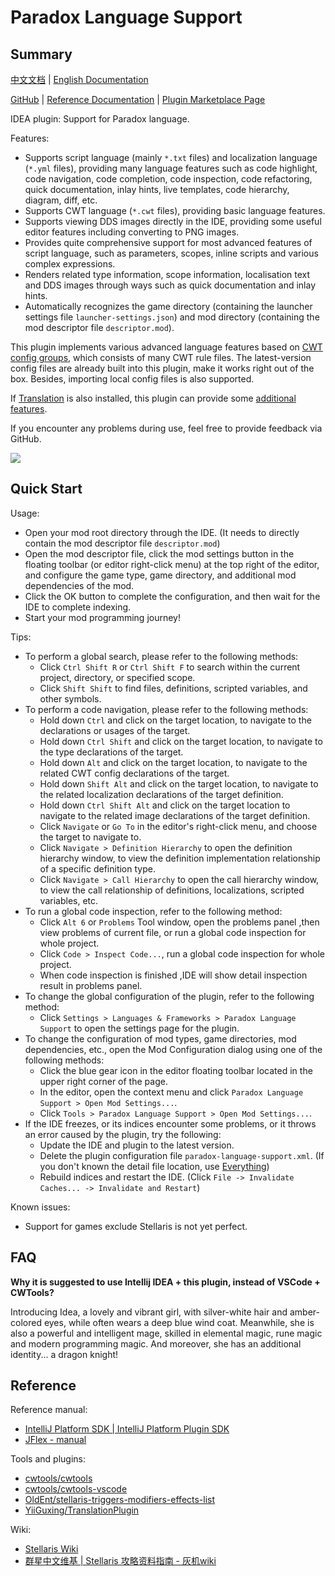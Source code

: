 # Paradox Language Support

## Summary

[中文文档](README.md) | [English Documentation](README_en.md)

[GitHub](https://github.com/DragonKnightOfBreeze/Paradox-Language-Support) |
[Reference Documentation](https://windea.icu/Paradox-Language-Support) |
[Plugin Marketplace Page](https://plugins.jetbrains.com/plugin/16825-paradox-language-support)

IDEA plugin: Support for Paradox language.

Features:

* Supports script language (mainly `*.txt` files) and localization language (`*.yml` files),
  providing many language features such as code highlight, code navigation, code completion, code inspection, code refactoring, quick documentation, inlay hints, live templates, code hierarchy, diagram, diff, etc.
* Supports CWT language (`*.cwt` files), providing basic language features.
* Supports viewing DDS images directly in the IDE, providing some useful editor features including converting to PNG images.
* Provides quite comprehensive support for most advanced features of script language, such as parameters, scopes, inline scripts and various complex expressions.
* Renders related type information, scope information, localisation text and DDS images through ways such as quick documentation and inlay hints.
* Automatically recognizes the game directory (containing the launcher settings file `launcher-settings.json`) and mod directory (containing the mod descriptor file `descriptor.mod`).

This plugin implements various advanced language features based on [CWT config groups](https://windea.icu/Paradox-Language-Support/#/en/core-features.md#cwt-config-group), which consists of many CWT rule files.
The latest-version config files are already built into this plugin, make it works right out of the box.
Besides, importing local config files is also supported.

If [Translation](https://github.com/YiiGuxing/TranslationPlugin) is also installed, this plugin can provide some [additional features](https://windea.icu/Paradox-Language-Support/#/zh/plugin-integration.md).

If you encounter any problems during use, feel free to provide feedback via GitHub.

![](https://windea.icu/Paradox-Language-Support/assets/images/preview_1_en.png)

## Quick Start

Usage:

* Open your mod root directory through the IDE. (It needs to directly contain the mod descriptor file `descriptor.mod`)
* Open the mod descriptor file, click the mod settings button in the floating toolbar (or editor right-click menu) at the top right of the editor, and configure the game type, game directory, and additional mod dependencies of the mod.
* Click the OK button to complete the configuration, and then wait for the IDE to complete indexing.
* Start your mod programming journey!

Tips:

* To perform a global search, please refer to the following methods:
  * Click `Ctrl Shift R` or `Ctrl Shift F` to search within the current project, directory, or specified scope.
  * Click `Shift Shift` to find files, definitions, scripted variables, and other symbols.
* To perform a code navigation, please refer to the following methods:
  * Hold down `Ctrl` and click on the target location, to navigate to the declarations or usages of the target.
  * Hold down `Ctrl Shift` and click on the target location, to navigate to the type declarations of the target.
  * Hold down `Alt` and click on the target location, to navigate to the related CWT config declarations of the target.
  * Hold down `Shift Alt` and click on the target location, to navigate to the related localization declarations of the target definition.
  * Hold down `Ctrl Shift Alt` and click on the target location to navigate to the related image declarations of the target definition.
  * Click `Navigate` or `Go To` in the editor's right-click menu, and choose the target to navigate to.
  * Click `Navigate > Definition Hierarchy` to open the definition hierarchy window, to view the definition implementation relationship of a specific definition type.
  * Click `Navigate > Call Hierarchy` to open the call hierarchy window, to view the call relationship of definitions, localizations, scripted variables, etc.
* To run a global code inspection, refer to the following method:
  * Click `Alt 6` or `Problems` Tool window, open the problems panel ,then view problems of current file, or run a global code inspection for whole project.
  * Click `Code > Inspect Code...`, run a global code inspection for whole project.
  * When code inspection is finished ,IDE will show detail inspection result in problems panel.
* To change the global configuration of the plugin, refer to the following method:
  * Click `Settings > Languages & Frameworks > Paradox Language Support` to open the settings page for the plugin.
* To change the configuration of mod types, game directories, mod dependencies, etc., open the Mod Configuration dialog using one of the following methods:
  * Click the blue gear icon in the editor floating toolbar located in the upper right corner of the page.
  * In the editor, open the context menu and click `Paradox Language Support > Open Mod Settings...`.
  * Click `Tools > Paradox Language Support > Open Mod Settings...`.
* If the IDE freezes, or its indices encounter some problems,  or it throws an error caused by the plugin, try the following:
  * Update the IDE and plugin to the latest version.
  * Delete the plugin configuration file `paradox-language-support.xml`. (If you don't known the detail file location, use [Everything](https://www.voidtools.com))
  * Rebuild indices and restart the IDE. (Click `File -> Invalidate Caches... -> Invalidate and Restart`)

Known issues:

* Support for games exclude Stellaris is not yet perfect.

## FAQ

**Why it is suggested to use Intellij IDEA + this plugin, instead of VSCode + CWTools?**

Introducing Idea, a lovely and vibrant girl, with silver-white hair and amber-colored eyes, while often wears a deep blue wind coat.
Meanwhile, she is also a powerful and intelligent mage, skilled in elemental magic, rune magic and modern programming magic.
And moreover, she has an additional identity... a dragon knight!

## Reference

Reference manual:

* [IntelliJ Platform SDK | IntelliJ Platform Plugin SDK](https://plugins.jetbrains.com/docs/intellij/welcome.html)
* [JFlex - manual](https://www.jflex.de/manual.html)

Tools and plugins:

* [cwtools/cwtools](https://github.com/cwtools/cwtools)
* [cwtools/cwtools-vscode](https://github.com/cwtools/cwtools-vscode)
* [OldEnt/stellaris-triggers-modifiers-effects-list](https://github.com/OldEnt/stellaris-triggers-modifiers-effects-list)
* [YiiGuxing/TranslationPlugin](https://github.com/YiiGuxing/TranslationPlugin)

Wiki:

* [Stellaris Wiki](https://stellaris.paradoxwikis.com/Stellaris_Wiki)
* [群星中文维基 | Stellaris 攻略资料指南 - 灰机wiki](https://qunxing.huijiwiki.com/wiki/%E9%A6%96%E9%A1%B5)